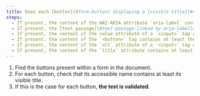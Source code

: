 ```yaml
---
title: Does each [button](#form-button) displaying a [visible title](#visible-title) satisfy these conditions (except in special cases)?
steps:
  - If present, the content of the WAI-ARIA attribute `aria-label` contains at least the [visible label](#visible-title).
  - If present, the [text passage](#text-passage-linked-by-aria-labelledby-or-aria-describedby) linked to the button via a WAI-ARIA attribute `aria-labelledby` contains at least the [visible title](#visible-title).
  - If present, the content of the value attribute of a `<input>` tag of type `submit`, `reset` or `button` contains at least the [visible title](#visible-title ).
  - If present, the content of the `<button>` tag contains at least the [visible title](#visible-title).
  - If present, the content of the `alt` attribute of a `<input>` tag of type `image` contains at least the [visible title](#visible-title).
  - If present, the content of the `title` attribute contains at least the [visible title](#visible-title).
---
```


1. Find the buttons present within a form in the document.
2. For each button, check that its accessible name contains at least its visible title.
3. If this is the case for each button, **the test is validated**.
